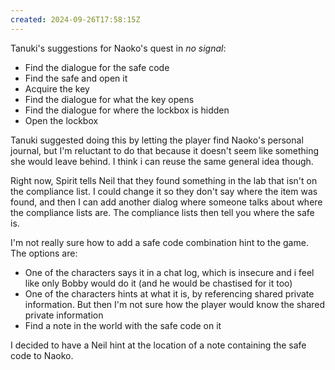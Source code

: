 ```yaml
---
created: 2024-09-26T17:58:15Z
---
```


Tanuki's suggestions for Naoko's quest in _no signal_:

- Find the dialogue for the safe code
- Find the safe and open it
- Acquire the key
- Find the dialogue for what the key opens
- Find the dialogue for where the lockbox is hidden
- Open the lockbox

Tanuki suggested doing this by letting the player find Naoko's personal journal, but I'm reluctant to do that because it doesn't seem like something she would leave behind. I think i can reuse the same general idea though.

Right now, Spirit tells Neil that they found something in the lab that isn't on the compliance list. I could change it so they don't say where the item was found, and then I can add another dialog where someone talks about where the compliance lists are. The compliance lists then tell you where the safe is.

I'm not really sure how to add a safe code combination hint to the game. The options are:
- One of the characters says it in a chat log, which is insecure and i feel like only Bobby would do it (and he would be chastised for it too)
- One of the characters hints at what it is, by referencing shared private information. But then I'm not sure how the player would know the shared private information
- Find a note in the world with the safe code on it

I decided to have a Neil hint at the location of a note containing the safe code to Naoko.
